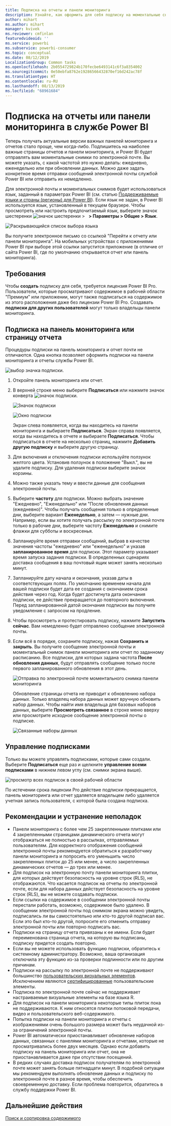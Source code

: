 ```yaml
---
title: Подписка на отчеты и панели мониторинга
description: Узнайте, как оформить для себя подписку на моментальные снимки отчета или панели мониторинга Power BI по электронной почте.
author: mihart
ms.author: mihart
manager: kvivek
ms.reviewer: cmfinlan
featuredvideoid: ''
ms.service: powerbi
ms.subservice: powerbi-consumer
ms.topic: conceptual
ms.date: 08/12/2019
LocalizationGroup: Common tasks
ms.openlocfilehash: 2b0554729824b170fecbe6493141c6f3a8354002
ms.sourcegitcommit: 0e50ebfa8762e19286566432870ef16d242ac78f
ms.translationtype: HT
ms.contentlocale: ru-RU
ms.lasthandoff: 08/13/2019
ms.locfileid: "68961684"
---
```

# <a name="subscribe-to-a-report-or-dashboard-in-the-power-bi-service"></a>Подписка на отчеты или панели мониторинга в службе Power BI 
Теперь получать актуальные версии важных панелей мониторинга и отчетов стало проще, чем когда-либо. Подпишитесь на наиболее важные страницы отчетов и панели мониторинга, и Power BI будет отправлять вам моментальные снимки по электронной почте. Вы можете указать, с какой частотой это нужно делать: ежедневно, еженедельно или при обновлении данных. Можно даже задать конкретное время отправки сообщений электронной почты службой Power BI или отправить их немедленно.  

Для электронной почты и моментальных снимков будет использоваться язык, заданный в параметрах Power BI (см. статью [Поддерживаемые языки и страны (регионы) для Power BI](../supported-languages-countries-regions.md)). Если язык не задан, в Power BI используется язык, установленный в текущем браузере. Чтобы просмотреть или настроить предпочитаемый язык, выберите значок шестеренки ![значок шестеренки](./media/end-user-subscribe/power-bi-settings-icon.png) >   **> Параметры > Общие > Язык**. 

![Раскрывающийся список выбора языка](./media/end-user-subscribe/power-bi-language.png)

Вы получите электронное письмо со ссылкой "Перейти к отчету или панели мониторинга". На мобильных устройствах с приложениями Power BI при выборе этой ссылки запустится приложение (в отличие от сайта Power BI, где по умолчанию открывается отчет или панель мониторинга).


## <a name="requirements"></a>Требования
Чтобы **создать** подписку для себя, требуется лицензия Power BI Pro. Пользователи, которые просматривают содержимое в рабочей области "Премиум" или приложении, могут также подписаться на содержимое из этого расположения даже без лицензии Power BI Pro. Создавать **подписки для других пользователей** могут только владельцы панели мониторинга. 

## <a name="subscribe-to-a-dashboard-or-a-report-page"></a>Подписка на панель мониторинга или страницу отчета
Процедуры подписки на панель мониторинга и отчет почти не отличаются. Одна кнопка позволяет оформить подписки на панели мониторинга и отчеты службы Power BI.
 
![выбор значка подписки](./media/end-user-subscribe/power-bi-subscribe-orientation.png).

1. Откройте панель мониторинга или отчет.
2. В верхней строке меню выберите **Подписаться** или нажмите значок конверта ![значок подписки](./media/end-user-subscribe/power-bi-icon-envelope.png).
   
   ![Значок подписки](./media/end-user-subscribe/power-bi-subscribe-icon.png)

   ![Окно подписки](./media/end-user-subscribe/power-bi-emails-newest.png)
    
    Экран слева появляется, когда вы находитесь на панели мониторинга и выбираете **Подписаться**. Экран справа появляется, когда вы находитесь в отчете и выбираете **Подписаться**. Чтобы подписаться в отчете на несколько страниц, нажмите **Добавить другую подписку** и выберите другую страницу. 

4. Для включения и отключения подписки используйте ползунок желтого цвета.  Установив ползунок в положение "Выкл.", вы не удалите подписку. Для удаления подписки выберите значок корзины.

5. Можно также указать тему и ввести данные для сообщения электронной почты. 

5. Выберите **частоту** для подписки.  Можно выбрать значение "Ежедневно", "Еженедельно" или "После обновления данных (ежедневно)".  Чтобы получать сообщения только в определенные дни, выберите вариант **Еженедельно**, а затем — нужные дни.  Например, если вы хотите получать рассылку по электронной почте только в рабочие дни, выберите частоту **Еженедельно** и снимите флажки для субботы и воскресенья.   

6. Запланируйте время отправки сообщений, выбрав в качестве значения частоты "ежедневно" или "еженедельно" и указав **запланированное** **время** для подписки.  Этот параметр указывает время запуска задания подписки. В определенных сценариях доставка сообщения в ваш почтовый ящик может занять несколько минут.    

7. Запланируйте дату начала и окончания, указав даты в соответствующих полях. По умолчанию временем начала для вашей подписки будет дата ее создания с окончанием срока действия через год. Когда будет достигнута дата окончания подписки, ее действие прекращается до повторного включения.  Перед запланированной датой окончания подписки вы получите уведомление с запросом на продление.     

8. Чтобы просмотреть и протестировать подписку, нажмите **Запустить сейчас**.  Вам немедленно будет отправлено сообщение электронной почты. 

8. Если всё в порядке, сохраните подписку, нажав **Сохранить и закрыть**. Вы получите сообщение электронной почты и моментальный снимок панели мониторинга или отчет по заданному расписанию. Все подписки, для которых задана частота **После обновления данных**, будут отправлять сообщение только после первого запланированного обновления в этот день.
   
   ![Отправка по электронной почте моментального снимка панели мониторинга](media/end-user-subscribe/power-bi-subscribe-email.png)
   
    Обновление страницы отчета не приводит к обновлению набора данных. Только владелец набора данных может вручную обновить набор данных. Чтобы найти имя владельца для базовых наборов данных, выберите **Просмотреть связанное** в строке меню вверху или просмотрите исходное сообщение электронной почты о подписке.
   
    ![Связанные наборы данных](./media/end-user-subscribe/power-bi-view-related-screen.png)


## <a name="manage-your-subscriptions"></a>Управление подписками
Только вы можете управлять подписками, которые сами создали. Выберите **Подписаться** еще раз и щелкните **управление всеми подписками** в нижнем левом углу (см. снимки экрана выше). 

![просмотр всех подписок в своей рабочей области](./media/end-user-subscribe/power-bi-manage.png)

По истечении срока лицензии Pro действие подписки прекращается, панель мониторинга или отчет удаляется владельцем либо удаляется учетная запись пользователя, с которой была создана подписка.

## <a name="considerations-and-troubleshooting"></a>Рекомендации и устранение неполадок
* Панели мониторинга с более чем 25 закрепленными плитками или 4 закрепленными страницами динамического отчета могут отображаться не полностью в рассылках, отправляемых пользователям. Для корректного отображения сообщений электронной почты рекомендуется обратиться к разработчику панели мониторинга и попросить его уменьшить число закрепленных плиток до 25 или менее, а число закрепленных динамических отчетов — до трех или менее.  
* Для подписок на электронную почту панели мониторинга плитки, для которых действует безопасность на уровне строк (RLS), не отображаются.  Что касается подписок на отчеты по электронной почте, если для набора данных действует безопасность на уровне строк (RLS), вы не можете создавать подписки.
* Если ссылки на содержимое в сообщении электронной почты перестали работать, возможно, содержимое было удалено. В сообщении электронной почты под снимком экрана можно увидеть, подписались ли вы самостоятельно или кто-то другой подписал вас. Если это был кто-то другой, попросите его отменить отправку электронной почты или повторно подписать вас.
* Подписки на страницу отчета привязаны к ее имени. Если будет переименована страница отчета, на которую вы подписаны, подписку придется создать повторно.
* Если вы не можете использовать функцию подписки, обратитесь к системному администратору. Возможно, ваша организация отключила эту функцию из-за проверки подлинности или по другим причинам.  
* Подписки на рассылку по электронной почте не поддерживают большинство [пользовательских визуальных элементов](../power-bi-custom-visuals.md).  Исключением являются [сертифицированные](../power-bi-custom-visuals-certified.md) пользовательские элементы.  
* Подписка по электронной почте сейчас не поддерживает настраиваемые визуальные элементы на базе языка R.  
* Для подписок на панели мониторинга некоторые типы плиток пока не поддерживаются.  К ним относятся плитки потоковой передачи, видео и пользовательского веб-содержимого.     
* Попытка подписки на панели мониторинга и отчеты с изображениями очень большого размера может быть неудачной из-за ограничений электронной почты.    
* Power BI автоматически приостанавливает обновление наборов данных, связанных с панелями мониторинга и отчетами, которые не просматривались более двух месяцев.  Однако если добавить подписку на панель мониторинга или отчет, она не приостанавливается даже при отсутствии посещений.
* В редких случаях доставка подписок получателям по электронной почте может занять больше пятнадцати минут.  В подобной ситуации мы рекомендуем выполнять обновление данных и подписку по электронной почте в разное время, чтобы обеспечить своевременную доставку.  Если проблема повторится, обратитесь в службу поддержки Power BI.

## <a name="next-steps"></a>Дальнейшие действия

[Поиск и сортировка содержимого](end-user-search-sort.md)
